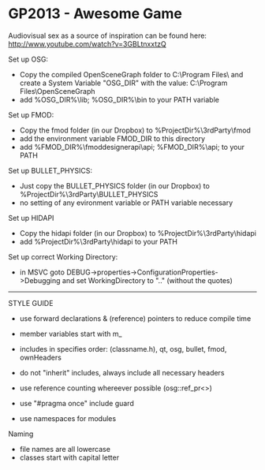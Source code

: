 GP2013 - Awesome Game
======

Audiovisual sex as a source of inspiration can be found here: http://www.youtube.com/watch?v=3GBLtnxxtzQ


Set up OSG:
- Copy the compiled OpenSceneGraph folder to C:\Program Files\ and create a System Variable "OSG_DIR" with the value: C:\Program Files\OpenSceneGraph
- add %OSG_DIR%\lib; %OSG_DIR%\bin to your PATH variable

Set up FMOD:
- Copy the fmod folder (in our Dropbox) to %ProjectDir%\3rdParty\fmod
- add the environment variable FMOD_DIR to this directory
- add %FMOD_DIR%\fmoddesignerapi\api; %FMOD_DIR%\api; to your PATH

Set up BULLET_PHYSICS:
- Just copy the BULLET_PHYSICS folder (in our Dropbox) to %ProjectDir%\3rdParty\BULLET_PHYSICS
- no setting of any evironment variable or PATH variable necessary

Set up HIDAPI
- Copy the hidapi folder (in our Dropbox) to
%ProjectDir%\3rdParty\hidapi
- add %ProjectDir%\3rdParty\hidapi to your PATH

Set up correct Working Directory:
- in MSVC goto DEBUG->properties->ConfigurationProperties->Debugging and set WorkingDirectory to ".." (without the quotes)

___________________

STYLE GUIDE

- use forward declarations & (reference) pointers to reduce compile time

- member variables start with m_

- includes in specifies order:
	(classname.h), qt, osg, bullet, fmod, ownHeaders
- do not "inherit" includes, always include all necessary headers

- use reference counting whereever possible (osg::ref_pr<>)

- use "#pragma once" include guard

- use namespaces for modules



Naming
- file names are all lowercase
- classes start with capital letter

